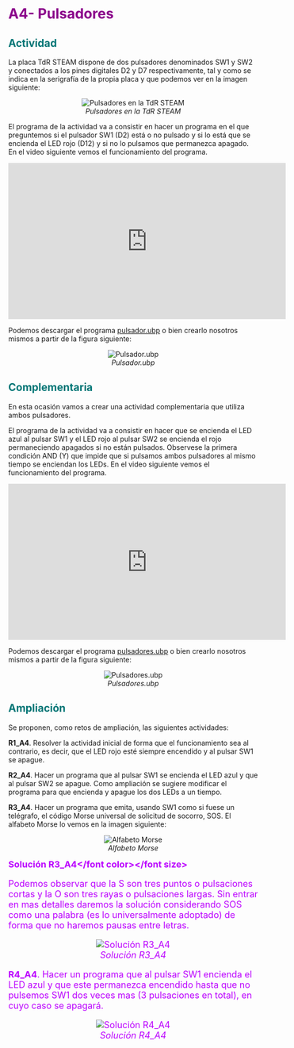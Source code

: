 # <FONT COLOR=#8B008B>A4- Pulsadores</font>

## <FONT COLOR=#007575>**Actividad**</font>
La placa TdR STEAM dispone de dos pulsadores denominados SW1 y SW2 y conectados a los pines digitales D2 y D7 respectivamente, tal y como se indica en la serigrafía de la propia placa y que podemos ver en la imagen siguiente:

<center>

![Pulsadores en la TdR STEAM](../img/actividades/pulsadores-TdR.png)  
*Pulsadores en la TdR STEAM*

</center>

El programa de la actividad va a consistir en hacer un programa en el que preguntemos si el pulsador SW1 (D2) está o no pulsado y si lo está que se encienda el LED rojo (D12) y si no lo pulsamos que permanezca apagado. En el video siguiente vemos el funcionamiento del programa.

<center>
<iframe width="560" height="315" src="https://www.youtube.com/embed/RHvDnPaX2ME?si=hxurCNN-DxK8LvHb" title="YouTube video player" frameborder="0" allow="accelerometer; autoplay; clipboard-write; encrypted-media; gyroscope; picture-in-picture; web-share" allowfullscreen></iframe>
</center>

Podemos descargar el programa [pulsador.ubp](../actividades/programas/pulsador.ubp) o bien crearlo nosotros mismos a partir de la figura siguiente:

<center>

![Pulsador.ubp](../img/actividades/P_pulsador.png)  
*Pulsador.ubp*

</center>

## <FONT COLOR=#007575>**Complementaria**</font>
En esta ocasión vamos a crear una actividad complementaria que utiliza ambos pulsadores.

El programa de la actividad va a consistir en hacer que se encienda el LED azul al pulsar SW1 y el LED rojo al pulsar SW2 se encienda el rojo permaneciendo apagados si no están pulsados. Observese la primera condición AND (Y) que impide que si pulsamos ambos pulsadores al mismo tiempo se enciendan los LEDs. En el video siguiente vemos el funcionamiento del programa.

<center>
<iframe width="560" height="315" src="https://www.youtube.com/embed/Tl8qgIxGEVE?si=ZmM5-rJFK6Sb5uRI" title="YouTube video player" frameborder="0" allow="accelerometer; autoplay; clipboard-write; encrypted-media; gyroscope; picture-in-picture; web-share" allowfullscreen></iframe>
</center>

Podemos descargar el programa [pulsadores.ubp](../actividades/programas/pulsadores.ubp) o bien crearlo nosotros mismos a partir de la figura siguiente:

<center>

![Pulsadores.ubp](../img/actividades/P_pulsadores.png)  
*Pulsadores.ubp*

</center>

## <FONT COLOR=#007575>**Ampliación**</font>
Se proponen, como retos de ampliación, las siguientes actividades:

**R1_A4**. Resolver la actividad inicial de forma que el funcionamiento sea al contrario, es decir, que el LED rojo esté siempre encendido y al pulsar SW1 se apague.

**R2_A4**. Hacer un programa que al pulsar SW1 se encienda el LED azul y que al pulsar SW2 se apague. Como ampliación se sugiere modificar el programa para que encienda y apague los dos LEDs a un tiempo.

**R3_A4**. Hacer un programa que emita, usando SW1 como si fuese un telégrafo, el código Morse universal de solicitud de socorro, SOS. El alfabeto Morse lo vemos en la imagen siguiente:

<center>

![Alfabeto Morse](../img/actividades/abecedario-morse.png)  
*Alfabeto Morse*

</center>

<FONT COLOR=#BB00FF><font size="4"><b>Solución R3_A4</font color></font size></b>

Podemos observar que la S son tres puntos o pulsaciones cortas y la O son tres rayas o pulsaciones largas. Sin entrar en mas detalles daremos la solución considerando SOS como una palabra (es lo universalmente adoptado) de forma que no haremos pausas entre letras.

<center>

![Solución R3_A4](../img/actividades/Sol_R3_A4.png)  
*Solución R3_A4*

</center>

**R4_A4**. Hacer un programa que al pulsar SW1 encienda el LED azul y que este permanezca encendido hasta que no pulsemos SW1 dos veces mas (3 pulsaciones en total), en cuyo caso se apagará.

<center>

![Solución R4_A4](../img/actividades/Sol_R4_A4.png)  
*Solución R4_A4*

</center>